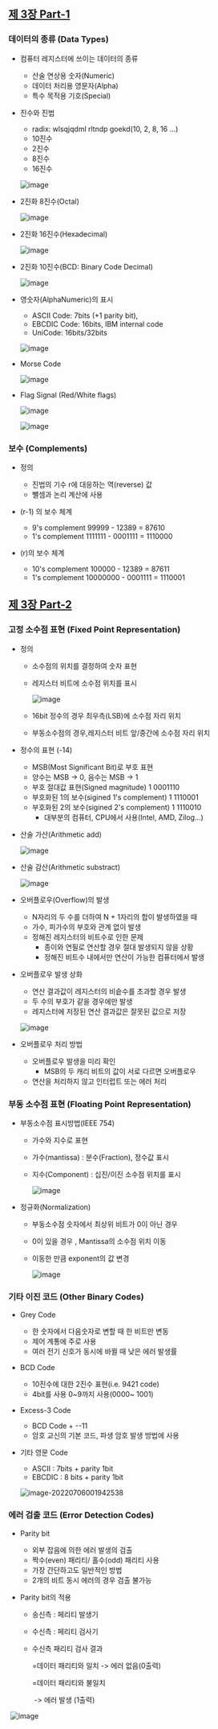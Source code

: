 
## [제 3장 Part-1](https://www.youtube.com/watch?v=aSocCv3SC2k&list=PLc8fQ-m7b1hCHTT7VH2oo0Ng7Et096dYc&index=6)

### 데이터의 종류 (Data Types)

- 컴퓨터 레지스터에 쓰이는 데이터의 종류

  - 산술 연상용 숫자(Numeric)
  - 데이터 처리용 영문자(Alpha)
  - 특수 목적용 기호(Special)

- 진수와 진법

  - radix: wlsqjqdml rltndp goekd(10, 2, 8, 16 ...)
  - 10진수
  - 2진수
  - 8진수
  - 16진수

  ![image](https://user-images.githubusercontent.com/97648143/176167122-4dc39b56-dc8a-4caa-bfda-0dfd3fbcfcc5.png) 

- 2진화 8진수(Octal)

  ![image](https://user-images.githubusercontent.com/97648143/176183992-c072447b-7c58-4d61-aa04-480133af5bf6.png) 

- 2진화 16진수(Hexadecimal)

  ![image](https://user-images.githubusercontent.com/97648143/176184016-0e54eccb-6516-4681-bf4c-bc34ae613737.png) 

- 2진화 10진수(BCD: Binary Code Decimal)

  ![image](https://user-images.githubusercontent.com/97648143/176184042-3f6f2cc1-ad1d-45f3-a45f-654f35e66c6d.png) 

- 영숫자(AlphaNumeric)의 표시

  - ASCII Code: 7bits (+1 parity bit),
  - EBCDIC Code: 16bits, IBM internal code
  - UniCode: 16bits/32bits

  ![image](https://user-images.githubusercontent.com/97648143/176191776-cb423b53-cb33-445b-946d-80e698cf2119.png) 

- Morse Code

  ![image](https://user-images.githubusercontent.com/97648143/176200593-0a221eaa-1483-40c2-81cd-b3b190b84cff.png) 

- Flag Signal (Red/White flags)

  ![image](https://user-images.githubusercontent.com/97648143/176203170-5d75065c-ebd8-43ff-a577-642a4e266e83.png) 

  ![image](https://user-images.githubusercontent.com/97648143/176203198-207e9b2a-b07e-4f0b-965e-275436a0b342.png) 

### 보수 (Complements)

- 정의
  - 진법의 기수 r에 대응하는 역(reverse) 값
  - 뺄셈과 논리 계산에 사용

- (r-1) 의 보수 체계
  - 9's complement  99999 - 12389 = 87610
  - 1's complement  1111111 - 0001111 = 1110000

- (r)의 보수 체계
  - 10's complement  100000 - 12389 = 87611
  - 1's complement  10000000 - 0001111 = 1110001


## [제 3장 Part-2](https://www.youtube.com/watch?v=bysGzutpRgc&list=PLc8fQ-m7b1hCHTT7VH2oo0Ng7Et096dYc&index=7)

### 고정 소수점 표현 (Fixed Point Representation)

- 정의

  - 소수점의 위치를 결정하여 숫자 표현

  - 레지스터 비트에 소수점 위치를 표시

    ![image](https://user-images.githubusercontent.com/97648143/177228395-b76e3d6f-b06e-43ab-9a91-5259eb14909a.png) 

  - 16bit 정수의 경우 최우측(LSB)에 소수점 자리 위치

  - 부동소수점의 경우,레지스터 비트 앞/중간에 소수점 자리 위치

- 정수의 표현 (-14)

  - MSB(Most Significant Bit)로 부호 표현
  - 양수는 MSB -> 0, 음수는 MSB -> 1
  - 부호 절대값 표현(Signed magnitude)              1 0001110
  - 부호화된 1의 보수(sigined 1's complement)  1 1110001
  - 부호화된 2의 보수(sigined 2's complement)  1 1110010
    - 대부분의 컴퓨터, CPU에서 사용(Intel, AMD, Zilog...)

- 산술 가산(Arithmetic add)

  ![image](https://user-images.githubusercontent.com/97648143/177357301-46f71f51-1cbe-4e74-bbb7-30c5b8ed75fa.png) 

- 산술 감산(Arithmetic substract)

  ![image](https://user-images.githubusercontent.com/97648143/177357321-c019f3f6-4d10-4dc0-9ba0-494a29aad8df.png) 

- 오버플로우(Overflow)의 발생

  - N자리의 두 수를 더하여 N + 1자리의 합이 발생하였을 때
  - 가수, 피가수의 부호와 관계 없이 발생
  - 정해진 레지스터의 비트수로 인한 문제
    - 종이와 연필로 연산할 경우 절대 발생되지 않을 상황
    - 정해진 비트수 내에서만 연산이 가능한 컴퓨터에서 발생

- 오버플로우 발생 상화

  - 연산 결과값이 레지스터의 비슽수를 초과할 경우 발생
  - 두 수의 부호가 같을 경우에만 발생
  - 레지스터에 저장된 연산 결과값은 잘못된 값으로 저장

  ![image](https://user-images.githubusercontent.com/97648143/177359232-9003e3a3-c473-4dc9-9247-9af9e04d608b.png) 

- 오버플로우 처리 방법

  - 오버플로우 발생을 미리 확인
    - MSB의 두 캐리 비트의 값이 서로 다르면 오버플로우
  - 연산을 처리하지 않고 인터럽트 또는 에러 처리

### 부동 소수점 표현 (Floating Point Representation)

- 부동소수점 표시방법(IEEE 754)

  - 가수와 지수로 표현

  - 가수(mantissa) : 분수(Fraction), 정수값 표시

  - 지수(Component) : 십진/이진 소수점 위치를 표시

    ![image](https://user-images.githubusercontent.com/97648143/177359722-c38b8faa-2167-4a93-80af-8ab03a124f9f.png) 

- 정규화(Normalization)

  - 부동소수점 숫자에서 최상위 비트가 0이 아닌 경우

  - 0이 있을 경우 , Mantissa의 소수점 위치 이동

  - 이동한 만큼 exponent의 값 변경

    ![image](https://user-images.githubusercontent.com/97648143/177359748-5bdea786-3533-4d04-a75f-acdad11f6235.png) 


### 기타 이진 코드 (Other Binary Codes)

- Grey Code

  - 한 숫자에서 다음숫자로 변할 때 한 비트만 변동
  - 제어 계통에 주로 사용
  - 여러 전기 신호가 동시에 바뀔 때 낮은 에러 발생률

- BCD Code

  - 10진수에 대한 2진수 표현(i.e. 9421 code)
  - 4bit를 사용 0~9까지 사용(0000~ 1001)

- Excess-3 Code

  - BCD Code + --11
  - 암호 교신의 기본 코드, 파생 암호 발생 방법에 사용

- 기타 영문 Code

  - ASCII : 7bits + parity 1bit
  - EBCDIC : 8 bits + parity 1bit

  ![image-20220706001942538](../../../../../Users/T.M/AppData/Roaming/Typora/typora-user-images/image-20220706001942538.png) 

### 에러 검출 코드 (Error Detection Codes)

- Parity bit

  - 외부 잡음에 의한 에러 발생의 검출
  - 짝수(even) 패리티/ 홀수(odd) 패리티 사용
  - 가장 간단하고도 일반적인 방법
  - 2개의 비트 동시 에러의 경우 검출 불가능

- Parity bit의 적용

  - 송신측 : 페리티 발생기

  - 수신측 : 페리티 검사기

  - 수신측 패리티 검사 결과

    =데이터 패리티와 일치
       -> 에러 없음(0출력)

    =데이터 패리티와 불일치

    ​	-> 에러 발생 (1출력)

​	![image](https://user-images.githubusercontent.com/97648143/177362875-565ae8da-d3b1-4cb9-ae88-bfca41a58674.png) 